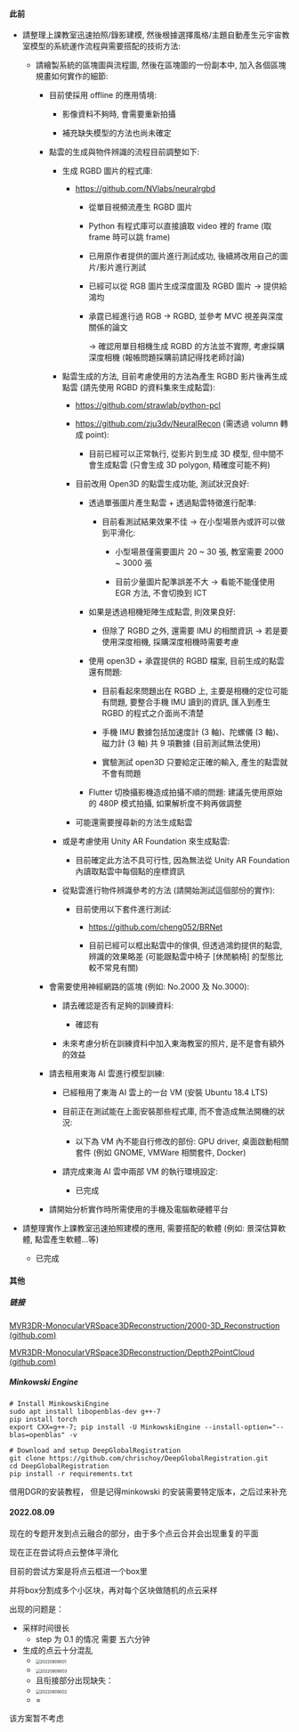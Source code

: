 #### 此前

- 請整理上課教室迅速拍照/錄影建模, 然後根據選擇風格/主題自動產生元宇宙教室模型的系統運作流程與需要搭配的技術方法:
  
  - 請繪製系統的區塊圖與流程圖, 然後在區塊圖的一份副本中, 加入各個區塊規畫如何實作的細節:
    
    - 目前使採用 offline 的應用情境:
      
      - 影像資料不夠時, 會需要重新拍攝
      
      - 補充缺失模型的方法也尚未確定 
    
    - 點雲的生成與物件辨識的流程目前調整如下:
      
      - 生成 RGBD 圖片的程式庫:
        
        - https://github.com/NVlabs/neuralrgbd
          
          - 從單目視頻流產生 RGBD 圖片
          
          - Python 有程式庫可以直接讀取 video 裡的 frame (取 frame 時可以跳 frame)
          
          - 已用原作者提供的圖片進行測試成功, 後續將改用自己的圖片/影片進行測試
          
          - 已經可以從 RGB 圖片生成深度圖及 RGBD 圖片 -> 提供給鴻均
          
          - 承霆已經進行過 RGB -> RGBD, 並參考 MVC 視差與深度關係的論文 
            
            -> 確認用單目相機生成 RGBD 的方法並不實際, 考慮採購深度相機 (報帳問題採購前請記得找老師討論)
      
      - 點雲生成的方法, 目前考慮使用的方法為產生 RGBD 影片後再生成點雲 (請先使用 RGBD 的資料集來生成點雲):
        
        - https://github.com/strawlab/python-pcl
        
        - https://github.com/zju3dv/NeuralRecon (需透過 volumn 轉成 point):
          
          - 目前已經可以正常執行, 從影片到生成 3D 模型, 但中間不會生成點雲 (只會生成 3D polygon, 精確度可能不夠)
        
        - 目前改用 Open3D 的點雲生成功能, 測試狀況良好:
          
          - 透過單張圖片產生點雲 + 透過點雲特徵進行配準:
            
            - 目前看測試結果效果不佳 -> 在小型場景內或許可以做到平滑化:
              
              - 小型場景僅需要圖片 20 ~ 30 張, 教室需要 2000 ~ 3000 張
              
              - 目前少量圖片配準誤差不大 -> 看能不能僅使用 EGR 方法, 不會切換到 ICT
          
          - 如果是透過相機矩陣生成點雲, 則效果良好:
            
            - 但除了 RGBD 之外, 還需要 IMU 的相關資訊 -> 若是要使用深度相機, 採購深度相機時需要考慮
          
          - 使用 open3D + 承霆提供的 RGBD 檔案, 目前生成的點雲還有問題:
            
            - 目前看起來問題出在 RGBD 上, 主要是相機的定位可能有問題, 要整合手機 IMU 讀到的資訊, 匯入到產生 RGBD 的程式之介面尚不清楚
            
            - 手機 IMU 數據包括加速度計 (3 軸)、陀螺儀 (3 軸)、磁力計 (3 軸) 共 9 項數據 (目前測試無法使用)
            
            - 實驗測試 open3D 只要給定正確的輸入, 產生的點雲就不會有問題
          
          - Flutter 切換攝影機造成拍攝不順的問題: 建議先使用原始的 480P 模式拍攝, 如果解析度不夠再做調整
        
        - 可能還需要搜尋新的方法生成點雲
      
      - 或是考慮使用 Unity AR Foundation 來生成點雲:
        
        - 目前確定此方法不具可行性, 因為無法從 Unity AR Foundation 內讀取點雲中每個點的座標資訊
      
      - 從點雲進行物件辨識參考的方法 (請開始測試這個部份的實作):
        
        - 目前使用以下套件進行測試:
          
          - https://github.com/cheng052/BRNet
          
          - 目前已經可以框出點雲中的傢俱, 但透過鴻鈞提供的點雲, 辨識的效果略差 (可能跟點雲中椅子 [休閒躺椅] 的型態比較不常見有關)
    
    - 會需要使用神經網路的區塊 (例如: No.2000 及 No.3000):
      
      - 請去確認是否有足夠的訓練資料:
        
        - 確認有 
      
      - 未來考慮分析在訓練資料中加入東海教室的照片, 是不是會有額外的效益
    
    - 請去租用東海 AI 雲進行模型訓練:
      
      - 已經租用了東海 AI 雲上的一台 VM (安裝 Ubuntu 18.4 LTS)
      
      - 目前正在測試能在上面安裝那些程式庫, 而不會造成無法開機的狀況:
        
        - 以下為 VM 內不能自行修改的部份: GPU driver, 桌面啟動相關套件 (例如 GNOME, VMWare 相關套件, Docker) 
      
      - 請完成東海 AI 雲中兩部 VM 的執行環境設定: 
        
        - 已完成
    
    - 請開始分析實作時所需使用的手機及電腦軟硬體平台

- 請整理實作上課教室迅速拍照建模的應用, 需要搭配的軟體 (例如: 景深估算軟體, 點雲產生軟體...等)
  
  - 已完成



#### 其他

##### 链接

[MVR3DR-MonocularVRSpace3DReconstruction/2000-3D_Reconstruction (github.com)](https://github.com/MVR3DR-MonocularVRSpace3DReconstruction/2000-3D_Reconstruction)

[MVR3DR-MonocularVRSpace3DReconstruction/Depth2PointCloud (github.com)](https://github.com/MVR3DR-MonocularVRSpace3DReconstruction/Depth2PointCloud)



##### Minkowski Engine

```ubuntu
# Install MinkowskiEngine
sudo apt install libopenblas-dev g++-7
pip install torch
export CXX=g++-7; pip install -U MinkowskiEngine --install-option="--blas=openblas" -v

# Download and setup DeepGlobalRegistration
git clone https://github.com/chrischoy/DeepGlobalRegistration.git
cd DeepGlobalRegistration
pip install -r requirements.txt
```



借用DGR的安装教程， 但是记得minkowski 的安装需要特定版本，之后过来补充



#### 2022.08.09

现在的专题开发到点云融合的部分，由于多个点云合并会出现重复的平面

现在正在尝试将点云整体平滑化



目前的尝试方案是将点云框进一个box里

并将box分割成多个小区块，再对每个区块做随机的点云采样

出现的问题是：

- 采样时间很长
  - step 为 0.1 的情况 需要 五六分钟
- 生成的点云十分混乱
  - <img src="photos\20220809001.png" alt="20220809001" style="zoom:50%;" />
  - <img src="photos\20220809003.jpg" alt="20220809003" style="zoom:50%;" />
  - 且衔接部分出现缺失：
  - <img src="photos\20220809002.jpg" alt="20220809002" style="zoom:50%;" />
  - =

该方案暂不考虑





